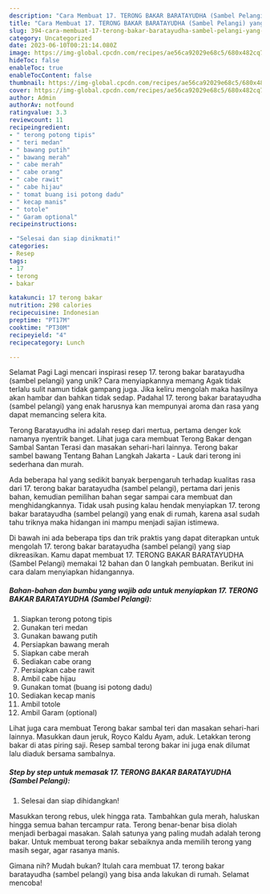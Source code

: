 ```yaml
---
description: "Cara Membuat 17. TERONG BAKAR BARATAYUDHA (Sambel Pelangi) yang Lezat Sekali, Mantap"
title: "Cara Membuat 17. TERONG BAKAR BARATAYUDHA (Sambel Pelangi) yang Lezat Sekali, Mantap"
slug: 394-cara-membuat-17-terong-bakar-baratayudha-sambel-pelangi-yang-lezat-sekali-mantap
category: Uncategorized
date: 2023-06-10T00:21:14.080Z
image: https://img-global.cpcdn.com/recipes/ae56ca92029e68c5/680x482cq70/17-terong-bakar-baratayudha-sambel-pelangi-foto-resep-utama.jpg
hideToc: false
enableToc: true
enableTocContent: false
thumbnail: https://img-global.cpcdn.com/recipes/ae56ca92029e68c5/680x482cq70/17-terong-bakar-baratayudha-sambel-pelangi-foto-resep-utama.jpg
cover: https://img-global.cpcdn.com/recipes/ae56ca92029e68c5/680x482cq70/17-terong-bakar-baratayudha-sambel-pelangi-foto-resep-utama.jpg
author: Admin
authorAv: notfound
ratingvalue: 3.3
reviewcount: 11
recipeingredient:
- " terong potong tipis"
- " teri medan"
- " bawang putih"
- " bawang merah"
- " cabe merah"
- " cabe orang"
- " cabe rawit"
- " cabe hijau"
- " tomat buang isi potong dadu"
- " kecap manis"
- " totole"
- " Garam optional"
recipeinstructions:

- "Selesai dan siap dinikmati!"
categories:
- Resep
tags:
- 17
- terong
- bakar

katakunci: 17 terong bakar 
nutrition: 298 calories
recipecuisine: Indonesian
preptime: "PT17M"
cooktime: "PT30M"
recipeyield: "4"
recipecategory: Lunch

---
```



Selamat Pagi Lagi mencari inspirasi resep 17. terong bakar baratayudha (sambel pelangi) yang unik? Cara menyiapkannya memang Agak tidak terlalu sulit namun tidak gampang juga. Jika keliru mengolah maka hasilnya akan hambar dan bahkan tidak sedap. Padahal 17. terong bakar baratayudha (sambel pelangi) yang enak harusnya kan mempunyai aroma dan rasa yang dapat memancing selera kita.


Terong Baratayudha ini adalah resep dari mertua, pertama denger kok namanya nyentrik banget. Lihat juga cara membuat Terong Bakar dengan Sambal Santan Terasi dan masakan sehari-hari lainnya. Terong bakar sambel bawang Tentang Bahan Langkah Jakarta - Lauk dari terong ini sederhana dan murah.

Ada beberapa hal yang sedikit banyak berpengaruh terhadap kualitas rasa dari 17. terong bakar baratayudha (sambel pelangi), pertama dari jenis bahan, kemudian pemilihan bahan segar sampai cara membuat dan menghidangkannya. Tidak usah pusing kalau hendak menyiapkan 17. terong bakar baratayudha (sambel pelangi) yang enak di rumah, karena asal sudah tahu triknya maka hidangan ini mampu menjadi sajian istimewa.


Di bawah ini ada beberapa tips dan trik praktis yang dapat diterapkan untuk mengolah 17. terong bakar baratayudha (sambel pelangi) yang siap dikreasikan. Kamu dapat membuat 17. TERONG BAKAR BARATAYUDHA (Sambel Pelangi) memakai 12 bahan dan 0 langkah pembuatan. Berikut ini cara dalam menyiapkan hidangannya.

<!--inarticleads1-->

##### Bahan-bahan dan bumbu yang wajib ada untuk menyiapkan 17. TERONG BAKAR BARATAYUDHA (Sambel Pelangi):

1. Siapkan  terong potong tipis
1. Gunakan  teri medan
1. Gunakan  bawang putih
1. Persiapkan  bawang merah
1. Siapkan  cabe merah
1. Sediakan  cabe orang
1. Persiapkan  cabe rawit
1. Ambil  cabe hijau
1. Gunakan  tomat (buang isi potong dadu)
1. Sediakan  kecap manis
1. Ambil  totole
1. Ambil  Garam (optional)


Lihat juga cara membuat Terong bakar sambal teri dan masakan sehari-hari lainnya. Masukkan daun jeruk, Royco Kaldu Ayam, aduk. Letakkan terong bakar di atas piring saji. Resep sambal terong bakar ini juga enak dilumat lalu diaduk bersama sambalnya. 

<!--inarticleads2-->

##### Step by step untuk memasak 17. TERONG BAKAR BARATAYUDHA (Sambel Pelangi):


1. Selesai dan siap dihidangkan!

Masukkan terong rebus, ulek hingga rata. Tambahkan gula merah, haluskan hingga semua bahan tercampur rata. Terong benar-benar bisa diolah menjadi berbagai masakan. Salah satunya yang paling mudah adalah terong bakar. Untuk membuat terong bakar sebaiknya anda memilih terong yang masih segar, agar rasanya manis. 

Gimana nih? Mudah bukan? Itulah cara membuat 17. terong bakar baratayudha (sambel pelangi) yang bisa anda lakukan di rumah. Selamat mencoba!
